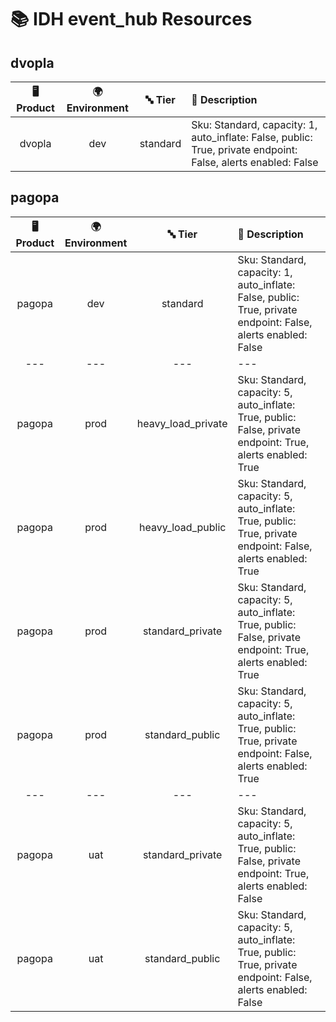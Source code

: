 # 📚 IDH event_hub Resources

## dvopla
| 🖥️ Product  | 🌍 Environment | 🔤 Tier | 📝 Description |
|:-------------:|:----------------:|:---------:|:----------------|
| dvopla | dev |  standard | Sku: Standard, capacity: 1, auto_inflate: False, public: True, private endpoint: False, alerts enabled: False |
## pagopa
| 🖥️ Product  | 🌍 Environment | 🔤 Tier | 📝 Description |
|:-------------:|:----------------:|:---------:|:----------------|
| pagopa | dev |  standard | Sku: Standard, capacity: 1, auto_inflate: False, public: True, private endpoint: False, alerts enabled: False |
|---|---|---|---|
| pagopa | prod |  heavy_load_private | Sku: Standard, capacity: 5, auto_inflate: True, public: False, private endpoint: True, alerts enabled: True |
| pagopa | prod |  heavy_load_public | Sku: Standard, capacity: 5, auto_inflate: True, public: True, private endpoint: False, alerts enabled: True |
| pagopa | prod |  standard_private | Sku: Standard, capacity: 5, auto_inflate: True, public: False, private endpoint: True, alerts enabled: True |
| pagopa | prod |  standard_public | Sku: Standard, capacity: 5, auto_inflate: True, public: True, private endpoint: False, alerts enabled: True |
|---|---|---|---|
| pagopa | uat |  standard_private | Sku: Standard, capacity: 5, auto_inflate: True, public: False, private endpoint: True, alerts enabled: False |
| pagopa | uat |  standard_public | Sku: Standard, capacity: 5, auto_inflate: True, public: True, private endpoint: False, alerts enabled: False |
